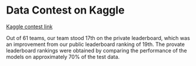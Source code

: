 # Data Contest on Kaggle

<a href="https://www.kaggle.com/competitions/prml-data-contest-mkn-jul-2021/" target="\_blank">Kaggle contest link</a>

Out of 61 teams, our team stood 17th on the private leaderboard, which was an improvement from our public leaderboard ranking of 19th. The provate leaderboard rankings were obtained by comparing the performance of the models on approximately 70% of the test data.
